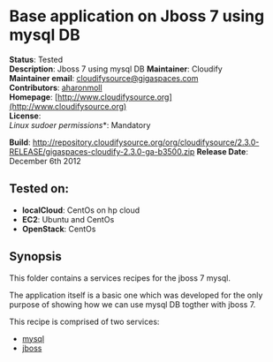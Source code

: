 # Base application on Jboss 7 using mysql DB

**Status**: Tested  
**Description**: Jboss 7 using mysql DB 
**Maintainer**:       Cloudify  
**Maintainer email**: cloudifysource@gigaspaces.com  
**Contributors**:    [aharonmoll](https://github.com/aharonmoll)  
**Homepage**:   [http://www.cloudifysource.org](http://www.cloudifysource.org)  
**License**:    
**Linux* sudoer permissions**:  Mandatory

**Build**: http://repository.cloudifysource.org/org/cloudifysource/2.3.0-RELEASE/gigaspaces-cloudify-2.3.0-ga-b3500.zip
**Release Date**: December 6th 2012  


Tested on:
--------

* <strong>localCloud</strong>: CentOs on hp cloud
* <strong>EC2</strong>: Ubuntu and CentOs 
* <strong>OpenStack</strong>: CentOs 

Synopsis
--------

This folder contains a services recipes for the jboss 7 mysql.

The application itself is a basic one which was developed for the only purpose of showing how we can use mysql DB togther with jboss 7.

This recipe is comprised of two services:
* [mysql](../../services/mysql/README.md)  
* [jboss](../../services/jboss/README.md) 


